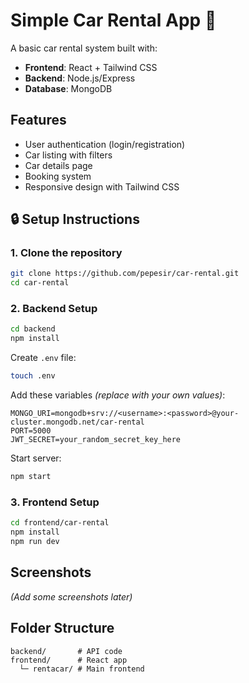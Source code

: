 

# Simple Car Rental App 🚗  

A basic car rental system built with:  
- **Frontend**: React + Tailwind CSS  
- **Backend**: Node.js/Express  
- **Database**: MongoDB  

## Features 
- User authentication (login/registration)
- Car listing with filters
- Car details page
- Booking system
- Responsive design with Tailwind CSS  

## 🔒 Setup Instructions  

### 1. Clone the repository  
```bash
git clone https://github.com/pepesir/car-rental.git
cd car-rental
```

### 2. Backend Setup  
```bash
cd backend
npm install
```

Create `.env` file:  
```bash
touch .env
```  
Add these variables *(replace with your own values)*:  
```env
MONGO_URI=mongodb+srv://<username>:<password>@your-cluster.mongodb.net/car-rental
PORT=5000
JWT_SECRET=your_random_secret_key_here
```

Start server:  
```bash
npm start
```

### 3. Frontend Setup  
```bash
cd frontend/car-rental
npm install
npm run dev
```

## Screenshots  
*(Add some screenshots later)*  

## Folder Structure  
```
backend/       # API code
frontend/      # React app
  └─ rentacar/ # Main frontend
```

